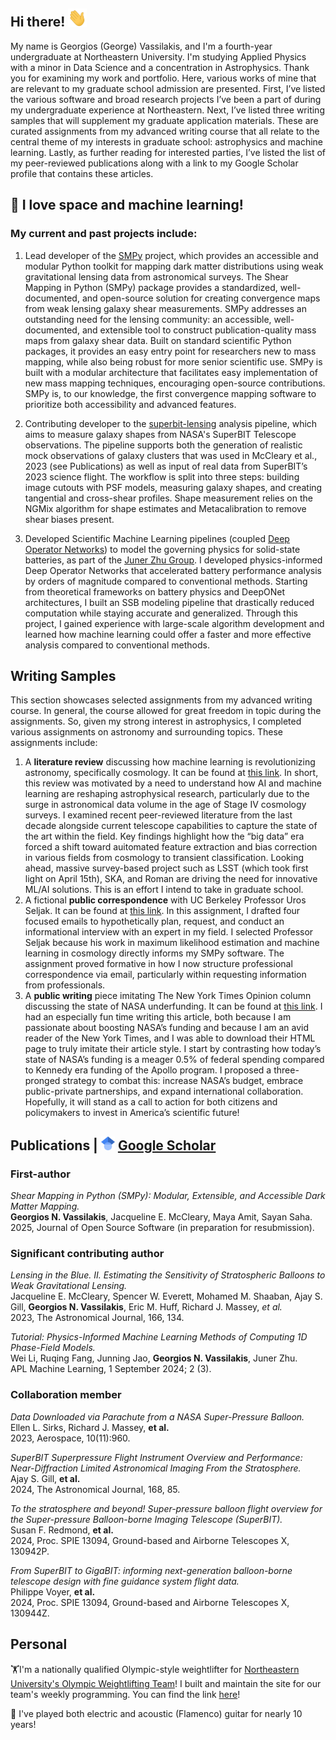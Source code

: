 ## Hi there! <img src="https://raw.githubusercontent.com/GeorgeVassilakis/GeorgeVassilakis/main/wave.gif" width="30px">

My name is Georgios (George) Vassilakis, and I'm a fourth-year undergraduate at Northeastern University. I'm studying Applied Physics with a minor in Data Science and a concentration in Astrophysics. Thank you for examining my work and portfolio. Here, various works of mine that are relevant to my graduate school admission are presented. First, I’ve listed the various software and broad research projects I’ve been a part of during my undergraduate experience at Northeastern. Next, I’ve listed three writing samples that will supplement my graduate application materials. These are curated assignments from my advanced writing course that all relate to the central theme of my interests in graduate school: astrophysics and machine learning. Lastly, as further reading for interested parties, I’ve listed the list of my peer-reviewed publications along with a link to my Google Scholar profile that contains these articles. 

## 🔭 I love space and machine learning! 
### My current and past projects include:
1. Lead developer of the [SMPy](https://github.com/GeorgeVassilakis/SMPy) project, which provides an accessible and modular Python toolkit for mapping dark matter distributions using weak gravitational lensing data from astronomical surveys. The Shear Mapping in Python (SMPy) package provides a standardized, well-documented, and open-source solution for creating convergence maps from weak lensing galaxy shear measurements. SMPy addresses an outstanding need for the lensing community: an accessible, well-documented, and extensible tool to construct publication-quality mass maps from galaxy shear data. Built on standard scientific Python packages, it provides an easy entry point for researchers new to mass mapping, while also being robust for more senior scientific use. SMPy is built with a modular architecture that facilitates easy implementation of new mass mapping techniques, encouraging open-source contributions. SMPy is, to our knowledge, the first convergence mapping software to prioritize both accessibility and advanced features.

2. Contributing developer to the [superbit-lensing](https://github.com/superbit-collaboration/superbit-lensing) analysis pipeline, which aims to measure galaxy shapes from NASA's SuperBIT Telescope observations. The pipeline supports both the generation of realistic mock observations of galaxy clusters that was used in McCleary et al., 2023 (see Publications) as well as input of real data from SuperBIT’s 2023 science flight. The workflow is split into three steps: building image cutouts with PSF models, measuring galaxy shapes, and creating tangential and cross-shear profiles. Shape measurement relies on the NGMix algorithm for shape estimates and Metacalibration to remove shear biases present.

3. Developed Scientific Machine Learning pipelines (coupled [Deep Operator Networks](https://www.nature.com/articles/s42256-021-00302-5)) to model the governing physics for solid-state batteries, as part of the [Juner Zhu Group](https://www.zhujuner.com/). I developed physics-informed Deep Operator Networks that accelerated battery performance analysis by orders of magnitude compared to conventional methods. Starting from theoretical frameworks on battery physics and DeepONet architectures, I built an SSB modeling pipeline that drastically reduced computation while staying accurate and generalized. Through this project, I gained experience with large-scale algorithm development and learned how machine learning could offer a faster and more effective analysis compared to conventional methods.

## Writing Samples
This section showcases selected assignments from my advanced writing course. In general, the course allowed for great freedom in topic during the assignments. So, given my strong interest in astrophysics, I completed various assignments on astronomy and surrounding topics. These assignments include:
1. A **literature review** discussing how machine learning is revolutionizing astronomy, specifically cosmology. It can be found at [this link](https://northeastern-my.sharepoint.com/:w:/g/personal/vassilakis_g_northeastern_edu/ERlyVw5lqRtChwMDprOe0jkBj1Znyxu7uUtJ4YcgyMl2Zw?e=Gr33iH). In short, this review was motivated by a need to understand how AI and machine learning are reshaping astrophysical research, particularly due to the surge in astronomical data volume in the age of Stage IV cosmology surveys. I examined recent peer-reviewed literature from the last decade alongside current telescope capabilities to capture the state of the art within the field. Key findings highlight how the “big data” era forced a shift toward auitomated feature extraction and bias correction in various fields from cosmology to transient classification. Looking ahead, massive survey-based project such as LSST (which took first light on April 15th), SKA, and Roman are driving the need for innovative ML/AI solutions. This is an effort I intend to take in graduate school.
2. A fictional **public correspondence** with UC Berkeley Professor Uros Seljak. It can be found at [this link](https://northeastern-my.sharepoint.com/:w:/g/personal/vassilakis_g_northeastern_edu/ETYRpnX11jJFh8pljOA6Y3IBUaYMPn5ahlwTZZTaiY0T6g?e=XVfvfb). In this assignment, I drafted four focused emails to hypothetically plan, request, and conduct an informational interview with an expert in my field. I selected Professor Seljak because his work in maximum likelihood estimation and machine learning in cosmology directly informs my SMPy software. The assignment proved formative in how I now structure professional correspondence via email, particularly within requesting information from professionals.
3. A **public writing** piece imitating The New York Times Opinion column discussing the state of NASA underfunding. It can be found at [this link](https://georgevassilakis.github.io/advanced_writing/). I had an especially fun time writing this article, both because I am passionate about boosting NASA’s funding and because I am an avid reader of the New York Times, and I was able to download their HTML page to truly imitate their article style. I start by contrasting how today’s state of NASA’s funding is a meager 0.5% of federal spending compared to Kennedy era funding of the Apollo program. I proposed a three-pronged strategy to combat this: increase NASA’s budget, embrace public-private partnerships, and expand international collaboration. Hopefully, it will stand as a call to action for both citizens and policymakers to invest in America’s scientific future!

## Publications | <img src="https://raw.githubusercontent.com/GeorgeVassilakis/GeorgeVassilakis/main/Google_Scholar_logo.svg" width="22px"> [Google Scholar](https://scholar.google.com/citations?user=KYnQtF4AAAAJ&hl=en) 

### First-author
*Shear Mapping in Python (SMPy): Modular, Extensible, and Accessible Dark Matter Mapping.*  
**Georgios N. Vassilakis**, Jacqueline E. McCleary, Maya Amit, Sayan Saha.  
2025, Journal of Open Source Software (in preparation for resubmission).  

### Significant contributing author
*Lensing in the Blue. II. Estimating the Sensitivity of Stratospheric Balloons to Weak Gravitational Lensing.*  
Jacqueline E. McCleary, Spencer W. Everett, Mohamed M. Shaaban, Ajay S. Gill, **Georgios N. Vassilakis**, Eric M. Huff, Richard J. Massey, *et al.*  
2023, The Astronomical Journal, 166, 134.  

*Tutorial: Physics-Informed Machine Learning Methods of Computing 1D Phase-Field Models.*  
Wei Li, Ruqing Fang, Junning Jao, **Georgios N. Vassilakis**, Juner Zhu.  
APL Machine Learning, 1 September 2024; 2 (3).  

### Collaboration member
*Data Downloaded via Parachute from a NASA Super-Pressure Balloon.*  
Ellen L. Sirks, Richard J. Massey, **et al.**  
2023, Aerospace, 10(11):960.  

*SuperBIT Superpressure Flight Instrument Overview and Performance: Near-Diffraction Limited Astronomical Imaging From the Stratosphere.*  
Ajay S. Gill, **et al.**  
2024, The Astronomical Journal, 168, 85.  

*To the stratosphere and beyond! Super-pressure balloon flight overview for the Super-pressure Balloon-borne Imaging Telescope (SuperBIT).*  
Susan F. Redmond, **et al.**  
2024, Proc. SPIE 13094, Ground-based and Airborne Telescopes X, 130942P.  

*From SuperBIT to GigaBIT: informing next-generation balloon-borne telescope design with fine guidance system flight data.*  
Philippe Voyer, **et al.**  
2024, Proc. SPIE 13094, Ground-based and Airborne Telescopes X, 130944Z.

## Personal
🏋️I'm a nationally qualified Olympic-style weightlifter for [Northeastern University's Olympic Weightlifting Team](https://www.instagram.com/nuweightlifting/)! I built and maintain the site for our team's weekly programming. You can find the link [here](https://georgevassilakis.github.io/NUWeightlifting-Program/)!

🎸 I've played both electric and acoustic (Flamenco) guitar for nearly 10 years!




<!--
**GeorgeVassilakis/GeorgeVassilakis** is a ✨ _special_ ✨ repository because its `README.md` (this file) appears on your GitHub profile.

Here are some ideas to get you started:

- 🔭 I’m currently working on ...
- 🌱 I’m currently learning ...
- 👯 I’m looking to collaborate on ...
- 🤔 I’m looking for help with ...
- 💬 Ask me about ...
- 📫 How to reach me: ...
- 😄 Pronouns: ...
- ⚡ Fun fact: ...
-->
